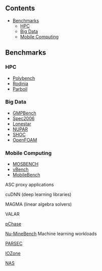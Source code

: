 
## Contents

- [Benchmarks](#benchmarks)
	- [HPC](#hpc)
	- [Big Data](#big-data)
 	- [Mobile Computing](#mobile-computing)


## Benchmarks

### HPC
 - [Polybench](http://web.cse.ohio-state.edu/~pouchet.2/software/polybench/)
 - [Rodinia](http://www.cs.virginia.edu/~skadron/wiki/rodinia/index.php/Rodinia:Accelerating_Compute-Intensive_Applications_with_Accelerators)
 - [Parboil](http://impact.crhc.illinois.edu/parboil/parboil.aspx)

### Big Data
- [GMPBench](https://gmplib.org/gmpbench.html)
- [Spec2006](https://www.spec.org/cpu2006/)
- [Lonestar](http://iss.ices.utexas.edu/?p=projects/galois/lonestar)
- [NUPAR](https://github.com/fninaparavecino/nupar-bench)
- [SHOC](https://github.com/vetter/shoc/wiki)
- [OpenFOAM]()

### Mobile Computing
- [MOSBENCH](https://pdos.csail.mit.edu/archive/mosbench/)
- [vBench](https://github.com/sslab-gatech/vbench)
- [MobileBench](https://mobilebench.engineering.asu.edu/)

ASC proxy applications 

cuDNN (deep learning
libraries) 

MAGMA (linear algebra solvers)


VALAR

[pChase](https://github.com/maleadt/pChase)

[Nu-MineBench](http://cucis.ece.northwestern.edu/projects/DMS/MineBenchDownload.html)
Machine learning workloads

[PARSEC](http://parsec.cs.princeton.edu/)

[IOZone](http://www.iozone.org/)

[NAS](https://www.nas.nasa.gov/publications/npb.html)
